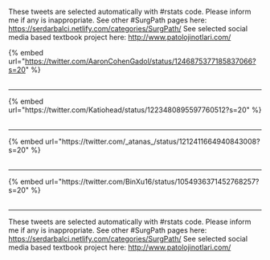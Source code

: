 

These tweets are selected automatically with #rstats code. Please inform me if any is inappropriate.
See other #SurgPath pages here: https://serdarbalci.netlify.com/categories/SurgPath/ 
See selected social media based textbook project here: http://www.patolojinotlari.com/

{% embed url="https://twitter.com/AaronCohenGadol/status/1246875377185837066?s=20" %}<br>
<br>
<hr>
{% embed url="https://twitter.com/Katiohead/status/1223480895597760512?s=20" %}<br>
<br>
<hr>
{% embed url="https://twitter.com/_atanas_/status/1212411664940843008?s=20" %}<br>
<br>
<hr>
{% embed url="https://twitter.com/BinXu16/status/1054936371452768257?s=20" %}<br>
<br>
<hr>


These tweets are selected automatically with #rstats code. Please inform me if any is inappropriate.
See other #SurgPath pages here: https://serdarbalci.netlify.com/categories/SurgPath/ 
See selected social media based textbook project here: http://www.patolojinotlari.com/
